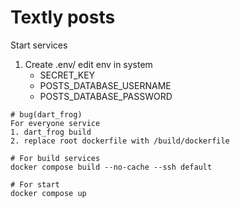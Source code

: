 # Textly posts

Start services
1. Create .env/ edit env in system 
    -   SECRET_KEY
    -   POSTS_DATABASE_USERNAME
    -   POSTS_DATABASE_PASSWORD
    
```
# bug(dart_frog)
For everyone service
1. dart_frog build
2. replace root dockerfile with /build/dockerfile

# For build services
docker compose build --no-cache --ssh default  

# For start 
docker compose up
```
